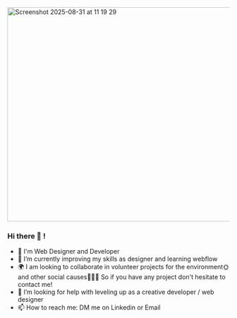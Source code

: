 <img width="1630" height="485" alt="Screenshot 2025-08-31 at 11 19 29" src="https://github.com/user-attachments/assets/aec2efd8-7bce-482f-af03-6b3c561efe17" />

### Hi there 👋 !

- 🔭 I'm Web Designer and Developer
- 🧠 I’m currently improving my skills as designer and learning webflow
- 🌍 I am looking to collaborate in volunteer projects for the environment🌞 and other social causes🧑‍🤝‍🧑 So if you have any project don't hesitate to contact me! 
- 🤔 I’m looking for help with leveling up as a creative developer / web designer
- 📫 How to reach me: DM me on Linkedin or Email

